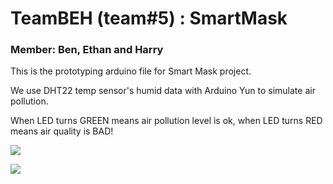 # TeamBEH (team#5) : SmartMask
### Member: Ben, Ethan and Harry

This is the prototyping arduino file for Smart Mask project.

We use DHT22 temp sensor's humid data with Arduino Yun to simulate air pollution. 

When LED turns GREEN means air pollution level is ok, when LED turns RED means air quality is BAD! 

![](https://lh3.googleusercontent.com/oFTcnAjpcrKiOww6FD7KxS2RS919zozzT34u5KQLf7nhmbYndq5qAYIcT2tPBmwejAkcregTMkEbIoXnto22RTy1M1bbek82tQrrpjU6si8BJbAfDTL0zo3qLS4ZWpNdsWRDiSpN4KaZojMBg-PTc1bKQ66yt7XZOGF1HausRRQWU5jTxxClYSs9IPO_TkUknqJj6MLGILgkNmPLia9uciFqyg3SM3lpa4mH-qKa_I18UBkoXutb02KFhnxDfyHECZn77zIBL5AASP5bIMFDQABXVRtuODLseTJiXtaGtHhCaXI-Zd9USBXp4dXW985NCfux666efxS3V-0o0gWA6sG-RNJURtqOUUgRMilY9B_ZmB31mJ7wGe1501YDMai8YEChyv1yp_1sTRzd1L7jxp1kOyZIXLmOIlFtaOXDSMeQwDDfaoWBxnJeKk2UoToe72Ye_t-wn9eS6gAV1A_Xi2N3vNBlfJwB0S1ULA8Au4UZflpiR26rV7qM1FUZaoRCbHKEnXvI0bYcuYM4YI4U85PldFRwUOfeilciXMp_1BF9gr8zYO_YA-c2SLkHVkOOCH10BVZ0h504PxSoo8kLb6SMOoBqJhCgO7xDSxVHll-3FkJSqXnezQ=w554-h739-no)

![](https://lh3.googleusercontent.com/-1YoEW86ewELYPLw1wmMehyBcWCxBiqTgkBYNphhHJpJCknmMU61KRituknnBs7joVIxbI-6HqUwkNAQ_E99lIag1LJotzrXF5exLDmux5BpAnitLQk_0THn7_twJrzhZXD90sVPAA19NIQf1sDBSXwN4OYRKoNL_IF7xrJdP6xkZjcPlCF2Gf1XsF7hOqwLiDcZMrG7BDVhnSbOS8GvWLIvPEhiZUqk0D70ROgJxZH1qtEU6MtDMmbpbkZpuGBBqsDxzQioEvoaZbMJJDkAfqf3-Jngl-hyTObF6RDbtg7HRN0CWNUtZClETi6n8dhLrRHwV-NZxRRH5ey9X-wDpcYoZsYSOtJz_cCD2nNNKctAS21Ys_WCObrsSARU05DRjOnLWEFnmqRcgxk-TpuJumSBiCKUyN9X4_vbGdlTXqqeSjAPc8Ud4OEep-dUpa6CkYjoUJ3aig1vBfFb_7ryL7rvmpYpMVoxfZrtMYk3w-6f0ITR_AP4VipH9vyEHgc60HtnfoB6y7q4hQQCPiTgyEq3iwDvMP9IAd1p2kHpYA3F8OyWavALe6J3D45i1jkHLGx-b3-bnMz5sqEO4N7XxWSKQACuPoZvdRc3wi3mq3kmYXcMVoyNCA=w1134-h1511-no)
